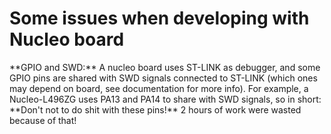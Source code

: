 <h1>Some issues when developing with Nucleo board</h1>
**GPIO and SWD:** A nucleo board uses ST-LINK as debugger, and some GPIO pins are shared with SWD signals connected to ST-LINK (which ones may depend on board, see documentation for more info). For example, a Nucleo-L496ZG uses PA13 and PA14 to share with SWD signals, so in short: **Don't not to do shit with these pins!** 2 hours of work were wasted because of that!
